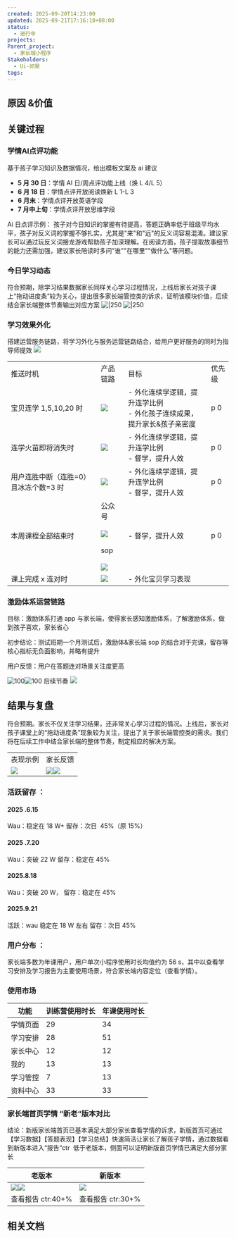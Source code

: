 ```yaml
---
created: 2025-09-20T14:23:00
updated: 2025-09-21T17:16:10+08:00
status:
  - 进行中
projects:
Parent_project:
  - 家长端小程序
Stakeholders:
  - Ui-祁昊
tags:
---
```

## 原因 &价值

## 关键过程

### 学情AI点评功能 
基于孩子学习知识及数据情况，给出模板文案及 ai 建议

- **5 月 30 日**：学情 AI 日/周点评功能上线（焕 L 4/L 5）
- **6 月 18 日**：学情点评开放阅读焕新 L 1-L 3
- **6 月末**：学情点评开放英语学段
- **7 月中上旬**：学情点评开放思维学段

Ai 日点评示例：
孩子对今日知识的掌握有待提高，答题正确率低于班级平均水平，孩子对反义词的掌握不够扎实，尤其是"来"和"远"的反义词容易混淆。建议家长可以通过玩反义词接龙游戏帮助孩子加深理解。在阅读方面，孩子提取故事细节的能力还需加强，建议家长陪读时多问"谁""在哪里""做什么"等问题。


### 今日学习动态
符合预期，除学习结果数据家长同样关心学习过程情况，上线后家长对孩子课上“拖动进度条”较为关心，提出很多家长端管控类的诉求，证明该模块价值，后续结合家长端整体节奏输出对应方案
![|250](https://qhdtc.oss-cn-chengdu.aliyuncs.com/obsidian/202506161500574.png)
![|250](https://qhdtc.oss-cn-chengdu.aliyuncs.com/obsidian/202506161500823.png)

### 学习效果外化
搭建运营服务链路，将学习外化与服务运营链路结合，给用户更好服务的同时为指导师提效
![](https://static.dingtalk.com/media/lALPM3HpLVcd2OnNA4bNB7w_1980_902.png_810x10000.jpg?bizType=report)

|                       |                                                                                                                                                                                                                          |                                           |     |
| --------------------- | ------------------------------------------------------------------------------------------------------------------------------------------------------------------------------------------------------------------------ | ----------------------------------------- | --- |
| 推送时机                  | 产品链路                                                                                                                                                                                                                     | 目标                                        | 优先级 |
| 宝贝连学 1,5,10,20 时      | ![](https://static.dingtalk.com/media/lALPM2rOMBE0jD3NLRjNK5A_11152_11544.png?bizType=report)                                                                                                                            | - 外化连续学逻辑，提升连学比例<br>- 外化孩子连续成果，提升家长&孩子亲密度 | p 0 |
| 连学火苗即将消失时             | ![](https://static.dingtalk.com/media/lALPD1W_9pEweVTNLRjNK5A_11152_11544.png?bizType=report)                                                                                                                            | - 外化连续学逻辑，提升连学比例<br>- 督学，提升人效             | p 0 |
| 用户连胜中断（连胜=0）且冰冻个数=3 时 | ![](https://static.dingtalk.com/media/lALPD2P18SRK1_3NLRjNK5A_11152_11544.png?bizType=report)                                                                                                                            | - 外化连续学逻辑，提升连学比例<br>- 督学，提升人效             | p 0 |
| 本周课程全部结束时             | 公众号<br><br>![](https://static.dingtalk.com/media/lALPD1lNdTX3W3vNLRjNLfs_11771_11544.png?bizType=report)<br><br>sop<br><br>![](https://static.dingtalk.com/media/lALPM2OzMsenjDzNLRjNLfs_11771_11544.png?bizType=report) | - 督学，提升人效                                 | p 0 |
| 课上完成 x 连对时            | ![](https://static.dingtalk.com/media/lALPD2P18SRKgOHNLRjNK5A_11152_11544.png?bizType=report)                                                                                                                            | - 外化宝贝学习表现                                |     |
### 激励体系运营链路
目标：激励体系打通 app 与家长端，使得家长感知激励体系，了解激励体系，做到孩子喜欢，家长省心

初步结论：测试班期一个月测试后，激励体&家长端 sop 的结合对于完课，留存等核心指标无负面影响，并略有提升 

用户反馈：用户在答题连对场景关注度更高


![100](https://static.dingtalk.com/media/lALPM3T3BmSjexXNBqjNAwQ_772_1704.png_810x10000.jpg?bizType=report)![100](https://static.dingtalk.com/media/lADPM3XKB0eV61XNERDNBDg_1080_4368.jpg_810x10000.jpg?bizType=report)
后续节奏
![](https://static.dingtalk.com/media/lALPD0gAz7FO_pXNAgLNC8o_3018_514.png_810x10000.jpg?bizType=report)

## 结果与复盘

符合预期。家长不仅关注学习结果，还非常关心学习过程的情况。上线后，家长对孩子课堂上的“拖动进度条”现象较为关注，提出了关于家长端管控类的需求。我们将在后续工作中结合家长端的整体节奏，制定相应的解决方案。

|   |   |
|---|---|
|表现示例|家长反馈|
|![](https://static.dingtalk.com/media/lALPD1Iyd_WVfxLNAhzNAdY_470_540.png_810x10000.jpg?bizType=report)|![](https://static.dingtalk.com/media/lALPD0P8fWJ66w3NBdrNA-o_1002_1498.png_810x10000.jpg?bizType=report)![](https://static.dingtalk.com/media/lALPD0sXeqwIve_NBAjNBIY_1158_1032.png_810x10000.jpg?bizType=report)|


### 活跃留存 ：

#### 2025 .6.15
Wau：稳定在 18 W+
留存：次日  45%（原 15%）
#### 2025 .7.20
Wau：突破 22 W
留存：稳定在 45%
#### 2025.8.18
Wau：突破 20 W，
留存：稳定在 45%
#### 2025.9.21
活跃：wau 稳定在 18 W 左右
留存：次日 45%

### 用户分布 ：
家长端多数为年课用户，用户单次小程序使用时长均值约为 56 s，其中以查看学习安排及学习报告为主要使用场景，符合家长端内容定位（查看学情）。

###  使用市场

| 功能       | 训练营使用时长 | 年课使用时长 |
|------------|----------------|--------------|
| 学情页面   | 29             | 34           |
| 学习安排   | 28             | 51           |
| 家长中心   | 12             | 12           |
| 我的       | 13             | 13           |
| 学习管控   | 7              | 13           |
| 资料中心   | 33             | 33           |



### 家长端首页学情 “新老“版本对比

结论：新版家长端首页已基本满足大部分家长查看学情的诉求，新版首页可通过【学习数据】【答题表现】【学习总结】快速简洁让家长了解孩子学情，通过数据看到新版本进入“报告“ctr  低于老版本，侧面可以证明新版首页学情已满足大部分家长

| 老版本                                                                                                                                                                                                           | 新版本                                                                                                   |
| ---------------------------------------------------------------------------------------------------------------------------------------------------------------------------------------------------------------- | -------------------------------------------------------------------------------------------------------- |
| ![](https://static.dingtalk.com/media/lADPM3HpLUtWxM7NBQDNAlA_592_1280.jpg_810x10000.jpg?bizType=report)![](https://static.dingtalk.com/media/lADPD1Iyd9z_YADNBQDNAlA_592_1280.jpg_810x10000.jpg?bizType=report) | ![](https://static.dingtalk.com/media/lALPM3kEKqoh_U3NBeTNAXc_375_1508.png_810x10000.jpg?bizType=report) |
| 查看报告 ctr:40+%                                                                                                                                                                                                | 查看报告 ctr:30+%                                                                                        |
## 相关文档